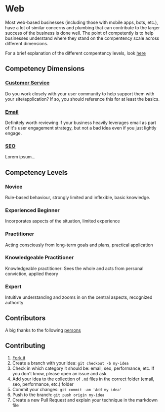 # Web 

Most web-based businesses (including those with mobile apps, bots, etc.), have a lot of similar concerns and plumbing that can contribute to the larger success of the business is done well.  The point of competently is to help businesses understand where they stand on the compentency scale across different dimensions.  

For a brief explanation of the different compentency levels, look [here](#competency-levels)

## Competency Dimensions

### [Customer Service](customer-service.md)

Do you work closely with your user community to help support them with your site/application?  If so, you should reference this for at least the basics.

### [Email](email.md)

Definitely worth reviewing if your business heavily leverages email as part of it's user engagement strategy, but not a bad idea even if you just lightly engage.

### [SEO](seo.md)

Lorem ipsum...


<a name="competency-levels"></a>
## Competency Levels

### Novice

Rule-based behaviour, strongly limited and inflexible, basic knowledge.

### Experienced Beginner

Incorporates aspects of the situation, limited experience

### Practitioner

Acting consciously from long-term goals and plans, practical application

### Knowledgeable Practitioner

Knowledgeable practitioner: Sees the whole and acts from personal conviction, applied theory

### Expert

Intuitive understanding and zooms in on the central aspects, recognized authority

## Contributors

A big thanks to the following [persons](https://github.com/competently/web/graphs/contributors)

## Contributing

1. [Fork it](https://github.com/competently/web)
2. Create a branch with your idea: `git checkout -b my-idea`
3. Check in which category it should be: email, seo, performance, etc. If you don't know, please open an issue and ask.
4. Add your idea to the collection of `.md` files in the correct folder (email, seo, performance, etc.) folder
5. Commit your changes: `git commit -am 'Add my idea'`
6. Push to the branch: `git push origin my-idea`
7. Create a new Pull Request and explain your technique in the markdown file
